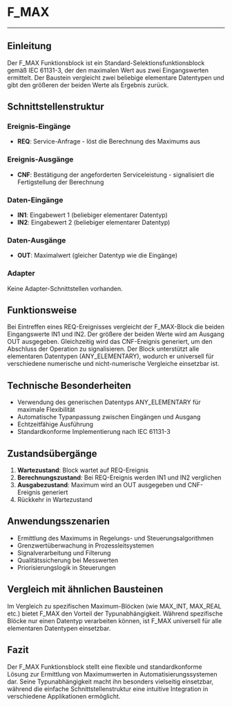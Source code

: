 # F_MAX

* * * * * * * * * *

## Einleitung
Der F_MAX Funktionsblock ist ein Standard-Selektionsfunktionsblock gemäß IEC 61131-3, der den maximalen Wert aus zwei Eingangswerten ermittelt. Der Baustein vergleicht zwei beliebige elementare Datentypen und gibt den größeren der beiden Werte als Ergebnis zurück.

## Schnittstellenstruktur

### **Ereignis-Eingänge**
- **REQ**: Service-Anfrage - löst die Berechnung des Maximums aus

### **Ereignis-Ausgänge**
- **CNF**: Bestätigung der angeforderten Serviceleistung - signalisiert die Fertigstellung der Berechnung

### **Daten-Eingänge**
- **IN1**: Eingabewert 1 (beliebiger elementarer Datentyp)
- **IN2**: Eingabewert 2 (beliebiger elementarer Datentyp)

### **Daten-Ausgänge**
- **OUT**: Maximalwert (gleicher Datentyp wie die Eingänge)

### **Adapter**
Keine Adapter-Schnittstellen vorhanden.

## Funktionsweise
Bei Eintreffen eines REQ-Ereignisses vergleicht der F_MAX-Block die beiden Eingangswerte IN1 und IN2. Der größere der beiden Werte wird am Ausgang OUT ausgegeben. Gleichzeitig wird das CNF-Ereignis generiert, um den Abschluss der Operation zu signalisieren. Der Block unterstützt alle elementaren Datentypen (ANY_ELEMENTARY), wodurch er universell für verschiedene numerische und nicht-numerische Vergleiche einsetzbar ist.

## Technische Besonderheiten
- Verwendung des generischen Datentyps ANY_ELEMENTARY für maximale Flexibilität
- Automatische Typanpassung zwischen Eingängen und Ausgang
- Echtzeitfähige Ausführung
- Standardkonforme Implementierung nach IEC 61131-3

## Zustandsübergänge
1. **Wartezustand**: Block wartet auf REQ-Ereignis
2. **Berechnungszustand**: Bei REQ-Ereignis werden IN1 und IN2 verglichen
3. **Ausgabezustand**: Maximum wird an OUT ausgegeben und CNF-Ereignis generiert
4. Rückkehr in Wartezustand

## Anwendungsszenarien
- Ermittlung des Maximums in Regelungs- und Steuerungsalgorithmen
- Grenzwertüberwachung in Prozessleitsystemen
- Signalverarbeitung und Filterung
- Qualitätssicherung bei Messwerten
- Priorisierungslogik in Steuerungen

## Vergleich mit ähnlichen Bausteinen
Im Vergleich zu spezifischen Maximum-Blöcken (wie MAX_INT, MAX_REAL etc.) bietet F_MAX den Vorteil der Typunabhängigkeit. Während spezifische Blöcke nur einen Datentyp verarbeiten können, ist F_MAX universell für alle elementaren Datentypen einsetzbar.

## Fazit
Der F_MAX Funktionsblock stellt eine flexible und standardkonforme Lösung zur Ermittlung von Maximumwerten in Automatisierungssystemen dar. Seine Typunabhängigkeit macht ihn besonders vielseitig einsetzbar, während die einfache Schnittstellenstruktur eine intuitive Integration in verschiedene Applikationen ermöglicht.
